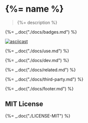 # {%= name %}

> {%= description %}

{%= _.doc("./docs/badges.md") %}

[![asciicast](https://asciinema.org/a/21645.png)](https://asciinema.org/a/21645)

{%= _.doc("./docs/use.md") %}

{%= _.doc("./docs/dev.md") %}

{%= _.doc("./docs/related.md") %}

{%= _.doc("./docs/third-party.md") %}

{%= _.doc("./docs/footer.md") %}

## MIT License

{%= _.doc("./LICENSE-MIT") %}
